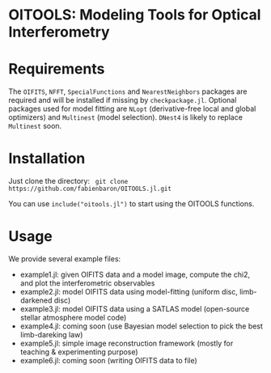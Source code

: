 # OITOOLS: Modeling Tools for Optical Interferometry

# Requirements

The ```OIFITS```, ```NFFT```, ```SpecialFunctions``` and ```NearestNeighbors``` packages are required and will be installed if missing by ```checkpackage.jl```.
Optional packages used for model fitting are ```NLopt``` (derivative-free local and global optimizers) and ```Multinest``` (model selection). ```DNest4``` is likely to replace ```Multinest``` soon.

# Installation

Just clone the directory:
``` git clone https://github.com/fabienbaron/OITOOLS.jl.git```

You can use ```include("oitools.jl")``` to start using the OITOOLS functions.

# Usage

We provide several example files:
* example1.jl: given OIFITS data and a model image, compute the chi2, and plot the interferometric observables
* example2.jl: model OIFITS data using model-fitting (uniform disc, limb-darkened disc)
* example3.jl: model OIFITS data using a SATLAS model (open-source stellar atmosphere model code)
* example4.jl: coming soon (use Bayesian model selection to pick the best limb-dareking law)
* example5.jl: simple image reconstruction framework (mostly for teaching & experimenting purpose)
* example6.jl: coming soon (writing OIFITS data to file)
